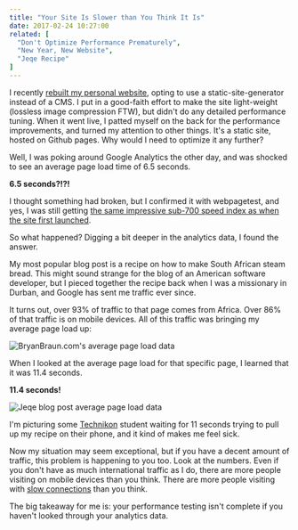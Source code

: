 ```yaml
---
title: "Your Site Is Slower than You Think It Is"
date: 2017-02-24 10:27:00
related: [
  "Don't Optimize Performance Prematurely",
  "New Year, New Website",
  "Jeqe Recipe"
]
---
```


I recently [rebuilt my personal website]({{site.url}}/2016/12/29/new-year-new-website/), opting to use a static-site-generator instead of a CMS. I put in a good-faith effort to make the site light-weight (lossless image compression FTW), but didn't do any detailed performance tuning. When it went live, I patted myself on the back for the performance improvements, and turned my attention to other things. It's a static site, hosted on Github pages. Why would I need to optimize it any further?

Well, I was poking around Google Analytics the other day, and was shocked to see an average page load time of 6.5 seconds.

**6.5 seconds?!?!**

I thought something had broken, but I confirmed it with webpagetest, and yes, I was still getting [the same impressive sub-700 speed index as when the site first launched](https://www.webpagetest.org/result/161230_TY_43H/).

So what happened? Digging a bit deeper in the analytics data, I found the answer.

My most popular blog post is a recipe on how to make South African steam bread. This might sound strange for the blog of an American software developer, but I pieced together the recipe back when I was a missionary in Durban, and Google has sent me traffic ever since.

It turns out, over 93% of traffic to that page comes from Africa. Over 86% of that traffic is on mobile devices. All of this traffic was bringing my average page load up:

![BryanBraun.com's average page load data]({{site.url}}/assets/images/performance-analytics-1.png)

When I looked at the average page load for that specific page, I learned that it was 11.4 seconds.

**11.4 seconds!**

![Jeqe blog post average page load data]({{site.url}}/assets/images/performance-analytics-2.png)

I'm picturing some [Technikon](http://www.bibl.u-szeged.hu/oseas_adsec/south_africa.htm) student waiting for 11 seconds trying to pull up my recipe on their phone, and it kind of makes me feel sick.

Now my situation may seem exceptional, but if you have a decent amount of traffic, this problem is happening to you too. Look at the numbers. Even if you don't have as much international traffic as I do, there are more people visiting on mobile devices than you think. There are more people visiting with [slow connections](https://danluu.com/web-bloat/) than you think.

The big takeaway for me is: your performance testing isn't complete if you haven't looked through your analytics data.
